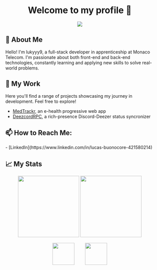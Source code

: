 <div align="center">
  <h1>Welcome to my profile 👋</h1>
</div>

<div align="center">
  <img style="margin: auto;" src="https://cdn.discordapp.com/attachments/696115202185232497/1192489818744164492/68747470733a2f2f6d6f6577616c6c732e636f6d2f77702d636f6e74656e742f75706c6f6164732f323032332f30362f32622d636974792d7275696e732d6e6965722d6175746f6d6174612d7468756d622e6a7067-modified.png?ex=65a943b0&is=6596ceb0&hm=38cb18d8379bac98115dedaaa4a3080966a084ec38e7dd74b938afb05ae94bd6&"/>
</div>

<div style="margin: 15px;">
  <h2>🚀 About Me</h2>
  <p>Hello! I'm lukyyy9, a full-stack developer in apprenticeship at Monaco Telecom. I'm passionate about both front-end and back-end technologies, constantly learning and applying new skills to solve real-world problems.</p>

  <h2>🎯 My Work</h2>
  <p>Here you'll find a range of projects showcasing my journey in development. Feel free to explore!</p>
  
  - [MedTrackr](https://github.com/lukyyy9/medtrackr-fe), an e-health progressive web app
  - [DeezcordRPC](https://github.com/lukyyy9/DeezcordRPC), a rich-presence Discord-Deezer status syncronizer
  

  <h2>📫 How to Reach Me:</h2>
  <p></p>
    - [LinkedIn](https://www.linkedin.com/in/lucas-buonocore-421580214)

  <h2>📈 My Stats</h2>

<div align="center">
  <img style="height:195px;" src="https://github-readme-stats.vercel.app/api/?username=lukyyy9"/>
  <img style="height:195px;" src="https://github-readme-stats.vercel.app/api/top-langs/?username=lukyyy9&layout=donut"/>
</div>

<div align="center">
  <img src="https://media.discordapp.net/attachments/696115202185232497/1192393975844306974/nier-automata-video-game-platinum-games-tf-2-305e37f73a23f5e3cd24aa90da31600c.png?ex=65a8ea6d&is=6596756d&hm=49c6f39a77327c4c1d68cff129fa27f552319a3ffb000c520a8ade4f6e053094&=&format=webp&quality=lossless&width=640&height=640" style="margin : 15px; width : 70px;"/>
  <img src="https://www.gran-turismo.com/gtsport/decal/6052839080304082944_1.png" style="margin : 15px; width : 70px;"/>
</div>
